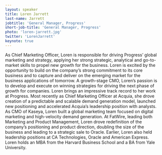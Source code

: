 ```yaml
---
layout: speaker
title: Loren Jarrett
last-name: Jarrett
jobtitle: 'General Manager, Progress'
short-job-title: 'General Manager, Progress'
photo: 'loren-jarrett.jpg'
twitter: 'LorenJarrett'
keynote: true
---
```


As Chief Marketing Officer, Loren is responsible for driving Progress’ global marketing and strategy, applying her strong strategic, analytical and go-to-market skills to propel new growth for the business. Loren is excited by the opportunity to build on the company’s strong commitment to its core business and to capture and deliver on the emerging market for the business applications of tomorrow. A growth-stage CMO, Loren’s passion is to develop and execute on winning strategies for driving the next phase of growth for companies. Loren brings an impressive track record to her work at Progress. Most recently as Chief Marketing Officer at Acquia, she drove creation of a predictable and scalable demand generation model, launched new positioning and accelerated Acquia’s leadership position with analysts. As CMO of Kaseya, Loren built a global marketing team focused on digital marketing and high-velocity demand generation. At FatWire, leading both Marketing and Product Management, Loren drove redefinition of the company’s positioning and product direction, doubling the size of the business and leading to a strategic sale to Oracle. Earlier, Loren also held leadership positions at CA Technologies, Oracle and American Express. Loren holds an MBA from the Harvard Business School and a BA from Yale University.
